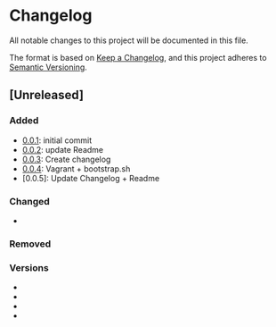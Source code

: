 # Changelog
All notable changes to this project will be documented in this file.

The format is based on [Keep a Changelog](https://keepachangelog.com/en/1.0.0/),
and this project adheres to [Semantic Versioning](https://semver.org/spec/v2.0.0.html).

## [Unreleased]

### Added
- [0.0.1]: initial commit
- [0.0.2]: update Readme
- [0.0.3]: Create changelog
- [0.0.4]: Vagrant + bootstrap.sh
- [0.0.5]: Update Changelog + Readme

### Changed
- 

### Removed

### Versions
- [0.0.4]: https://github.com/twizou/yi-b3-devops-tp1/tree/c462d478df246f46085273ce95b4a947332eb81e
- [0.0.3]: https://github.com/twizou/yi-b3-devops-tp1/tree/c5a577f18fb39785e768d4d407a143932cd591da
- [0.0.2]: https://github.com/twizou/yi-b3-devops-tp1/tree/ef1fa1b54f210382233b52e62569c37d3cb65512
- [0.0.1]: https://github.com/twizou/yi-b3-devops-tp1/tree/4e61b6e416cca9e5c847becf13ab026ecce509db